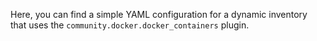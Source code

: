 Here, you can find a simple YAML configuration for a dynamic inventory that uses the `community.docker.docker_containers` plugin.  